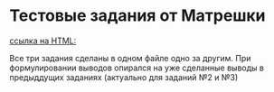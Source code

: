 # Тестовые задания от Матрешки
[ссылка на HTML:](https://drive.google.com/file/d/1oepWaoRLBRKaeymIVmFiLQY4rZ8a_8WY/view?usp=drive_link)

Все три задания сделаны в одном файле одно за другим. При формулировании выводов опирался на уже сделанные выводы в предыддущих заданиях (актуально для заданий №2 и №3)
